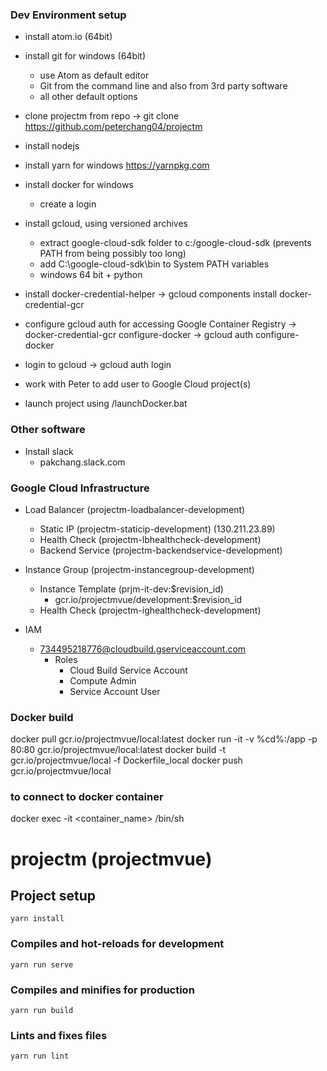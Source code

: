 ### Dev Environment setup
* install atom.io (64bit)
* install git for windows (64bit)
  * use Atom as default editor
  * Git from the command line and also from 3rd party software
  * all other default options
* clone projectm from repo
  -> git clone https://github.com/peterchang04/projectm
* install nodejs
* install yarn for windows
  https://yarnpkg.com
* install docker for windows
  * create a login

* install gcloud, using versioned archives
  * extract google-cloud-sdk folder to c:/google-cloud-sdk (prevents PATH from being possibly too long)
  * add C:\google-cloud-sdk\bin to System PATH variables
  * windows 64 bit + python
* install docker-credential-helper
  -> gcloud components install docker-credential-gcr
* configure gcloud auth for accessing Google Container Registry
  -> docker-credential-gcr configure-docker
  -> gcloud auth configure-docker
* login to gcloud
  -> gcloud auth login
* work with Peter to add user to Google Cloud project(s)
* launch project using /launchDocker.bat

### Other software
* Install slack
  * pakchang.slack.com


### Google Cloud Infrastructure
* Load Balancer (projectm-loadbalancer-development)
  * Static IP (projectm-staticip-development) (130.211.23.89)
  * Health Check (projectm-lbhealthcheck-development)
  * Backend Service (projectm-backendservice-development)

* Instance Group (projectm-instancegroup-development)
  * Instance Template (prjm-it-dev:$revision_id)
    * gcr.io/projectmvue/development:$revision_id
  * Health Check (projectm-ighealthcheck-development)

* IAM
  * 734495218776@cloudbuild.gserviceaccount.com
    * Roles
      - Cloud Build Service Account
      - Compute Admin
      - Service Account User

### Docker build
docker pull gcr.io/projectmvue/local:latest
docker run -it -v %cd%:/app -p 80:80 gcr.io/projectmvue/local:latest
docker build -t gcr.io/projectmvue/local -f Dockerfile_local
docker push gcr.io/projectmvue/local

### to connect to docker container
docker exec -it <container_name> /bin/sh


# projectm (projectmvue)

## Project setup
```
yarn install
```

### Compiles and hot-reloads for development
```
yarn run serve
```

### Compiles and minifies for production
```
yarn run build
```

### Lints and fixes files
```
yarn run lint
```
